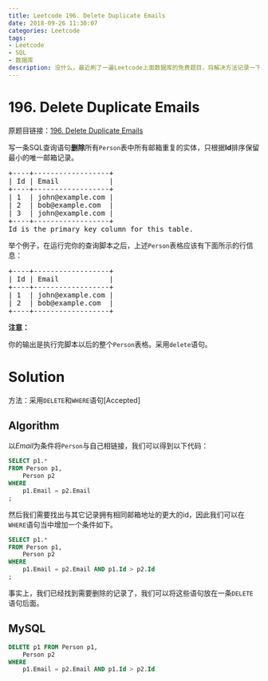 ```yaml
---
title: Leetcode 196. Delete Duplicate Emails
date: 2018-09-26 11:30:07
categories: Leetcode
tags:
- Leetcode
- SQL
- 数据库
description: 没什么，最近刷了一遍Leetcode上面数据库的免费题目，将解决方法记录一下。
---
```

# 196. Delete Duplicate Emails

原题目链接：[196. Delete Duplicate Emails](https://leetcode.com/articles/delete-duplicate-emails/)


写一条SQL查询语句**删除**所有`Person`表中所有邮箱重复的实体，只根据**Id**排序保留最小的唯一邮箱记录。

<pre>
+----+------------------+
| Id | Email            |
+----+------------------+
| 1  | john@example.com |
| 2  | bob@example.com  |
| 3  | john@example.com |
+----+------------------+
Id is the primary key column for this table.
</pre>

举个例子，在运行完你的查询脚本之后，上述`Person`表格应该有下面所示的行信息：
<pre>
+----+------------------+
| Id | Email            |
+----+------------------+
| 1  | john@example.com |
| 2  | bob@example.com  |
+----+------------------+
</pre>

**注意：**

你的输出是执行完脚本以后的整个`Person`表格。采用`delete`语句。



# Solution

方法：采用`DELETE`和`WHERE`语句[Accepted]

## Algorithm

以*Email*为条件将`Person`与自己相链接，我们可以得到以下代码：


```sql
SELECT p1.*
FROM Person p1,
    Person p2
WHERE
    p1.Email = p2.Email
;
```

然后我们需要找出与其它记录拥有相同邮箱地址的更大的id，因此我们可以在`WHERE`语句当中增加一个条件如下。

```sql
SELECT p1.*
FROM Person p1,
    Person p2
WHERE
    p1.Email = p2.Email AND p1.Id > p2.Id
;
```

事实上，我们已经找到需要删除的记录了，我们可以将这些语句放在一条`DELETE`语句后面。

## MySQL

```sql
DELETE p1 FROM Person p1,
    Person p2
WHERE
    p1.Email = p2.Email AND p1.Id > p2.Id
```

